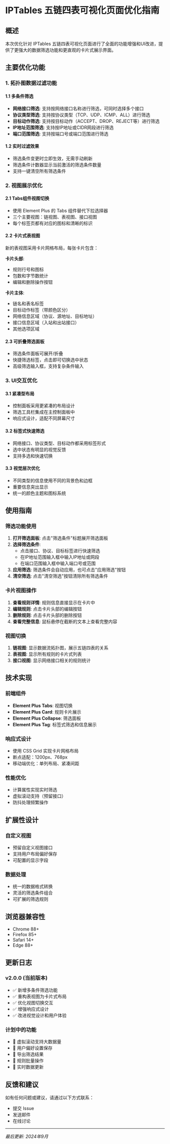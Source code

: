 # IPTables 五链四表可视化页面优化指南

## 概述

本次优化针对 IPTables 五链四表可视化页面进行了全面的功能增强和UI改进，提供了更强大的数据筛选功能和更直观的卡片式展示界面。

## 主要优化功能

### 1. 拓扑图数据过滤功能

#### 1.1 多条件筛选
- **网络接口筛选**: 支持按网络接口名称进行筛选，可同时选择多个接口
- **协议类型筛选**: 支持按协议类型（TCP、UDP、ICMP、ALL）进行筛选
- **目标动作筛选**: 支持按目标动作（ACCEPT、DROP、REJECT等）进行筛选
- **IP地址范围筛选**: 支持按IP地址或CIDR网段进行筛选
- **端口范围筛选**: 支持按端口号或端口范围进行筛选

#### 1.2 实时过滤效果
- 筛选条件变更时立即生效，无需手动刷新
- 筛选条件计数器显示当前激活的筛选条件数量
- 支持一键清空所有筛选条件

### 2. 视图展示优化

#### 2.1 Tabs组件视图切换
- 使用 Element Plus 的 Tabs 组件替代下拉选择器
- 三个主要视图：链视图、表视图、接口视图
- 每个标签页都有对应的图标和清晰的标识

#### 2.2 卡片式表视图
新的表视图采用卡片网格布局，每张卡片包含：

**卡片头部**:
- 规则行号和图标
- 包数和字节数统计
- 编辑和删除操作按钮

**卡片主体**:
- 链名和表名标签
- 目标动作标签（带颜色区分）
- 网络信息区域（协议、源地址、目标地址）
- 接口信息区域（入站和出站接口）
- 其他选项区域

#### 2.3 可折叠筛选面板
- 筛选条件面板可展开/折叠
- 快捷筛选标签，点击即可切换选中状态
- 高级筛选输入框，支持复杂条件输入

### 3. UI交互优化

#### 3.1 紧凑型布局
- 控制面板采用更紧凑的布局设计
- 筛选工具栏集成在主控制面板中
- 响应式设计，适配不同屏幕尺寸

#### 3.2 标签式快速筛选
- 网络接口、协议类型、目标动作都采用标签形式
- 选中状态有明显的视觉反馈
- 支持多选和快速切换

#### 3.3 视觉层次优化
- 不同类型的信息使用不同的背景色和边框
- 重要信息突出显示
- 统一的颜色主题和图标系统

## 使用指南

### 筛选功能使用

1. **打开筛选面板**: 点击"筛选条件"标题展开筛选面板
2. **选择筛选条件**: 
   - 点击接口、协议、目标标签进行快速筛选
   - 在IP地址范围输入框中输入IP地址或网段
   - 在端口范围输入框中输入端口号或范围
3. **应用筛选**: 筛选条件会自动应用，也可点击"应用筛选"按钮
4. **清空筛选**: 点击"清空筛选"按钮清除所有筛选条件

### 卡片视图操作

1. **查看规则详情**: 规则信息直接显示在卡片中
2. **编辑规则**: 点击卡片头部的编辑按钮
3. **删除规则**: 点击卡片头部的删除按钮
4. **查看完整信息**: 鼠标悬停在截断的文本上查看完整内容

### 视图切换

1. **链视图**: 显示数据流拓扑图，展示五链四表的关系
2. **表视图**: 显示所有规则的卡片式列表
3. **接口视图**: 显示网络接口相关的规则统计

## 技术实现

### 前端组件
- **Element Plus Tabs**: 视图切换
- **Element Plus Card**: 规则卡片展示
- **Element Plus Collapse**: 筛选面板
- **Element Plus Tag**: 标签式筛选和信息展示

### 响应式设计
- 使用 CSS Grid 实现卡片网格布局
- 断点适配：1200px、768px
- 移动端优化：单列布局、紧凑间距

### 性能优化
- 计算属性实现实时筛选
- 虚拟滚动支持（预留接口）
- 防抖处理频繁操作

## 扩展性设计

### 自定义视图
- 预留自定义视图接口
- 支持用户布局偏好保存
- 可配置的显示字段

### 数据处理
- 统一的数据格式转换
- 灵活的筛选条件组合
- 可扩展的筛选规则

## 浏览器兼容性

- Chrome 88+
- Firefox 85+
- Safari 14+
- Edge 88+

## 更新日志

### v2.0.0 (当前版本)
- ✅ 新增多条件筛选功能
- ✅ 重构表视图为卡片式布局
- ✅ 优化视图切换交互
- ✅ 增强响应式设计
- ✅ 改进视觉设计和用户体验

### 计划中的功能
- 🔄 虚拟滚动支持大数据量
- 🔄 用户偏好设置保存
- 🔄 导出筛选结果
- 🔄 规则批量操作
- 🔄 实时数据更新

## 反馈和建议

如有任何问题或建议，请通过以下方式联系：
- 提交 Issue
- 发送邮件
- 在线讨论

---

*最后更新: 2024年9月*